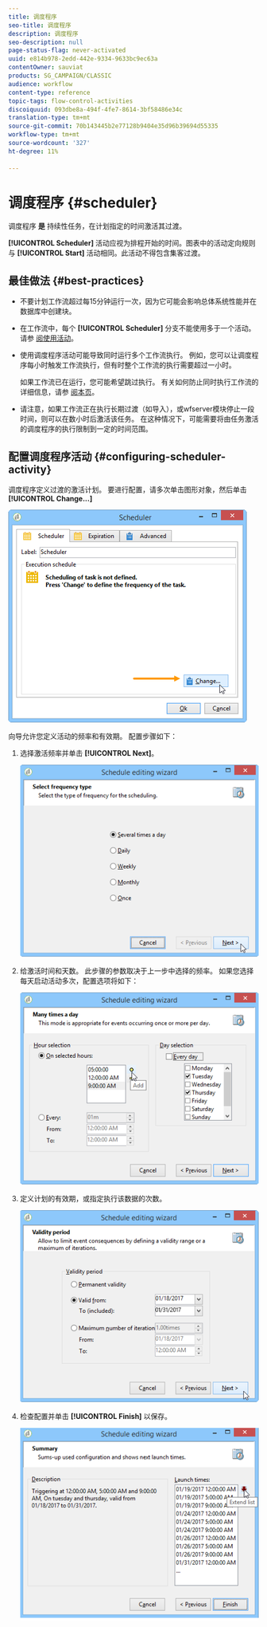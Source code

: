 ```yaml
---
title: 调度程序
seo-title: 调度程序
description: 调度程序
seo-description: null
page-status-flag: never-activated
uuid: e814b978-2edd-442e-9334-9633bc9ec63a
contentOwner: sauviat
products: SG_CAMPAIGN/CLASSIC
audience: workflow
content-type: reference
topic-tags: flow-control-activities
discoiquuid: 093dbe8a-494f-4fe7-8614-3bf58486e34c
translation-type: tm+mt
source-git-commit: 70b143445b2e77128b9404e35d96b39694d55335
workflow-type: tm+mt
source-wordcount: '327'
ht-degree: 11%

---
```



# 调度程序 {#scheduler}

调度程序 **是** 持续性任务，在计划指定的时间激活其过渡。

**[!UICONTROL Scheduler]** 活动应视为排程开始的时间。图表中的活动定向规则与 **[!UICONTROL Start]** 活动相同。此活动不得包含集客过渡。

## 最佳做法 {#best-practices}

* 不要计划工作流超过每15分钟运行一次，因为它可能会影响总体系统性能并在数据库中创建块。

* 在工作流中，每个 **[!UICONTROL Scheduler]** 分支不能使用多于一个活动。 请参 [阅使用活动](../../workflow/using/workflow-best-practices.md#using-activities)。

* 使用调度程序活动可能导致同时运行多个工作流执行。 例如，您可以让调度程序每小时触发工作流执行，但有时整个工作流的执行需要超过一小时。

   如果工作流已在运行，您可能希望跳过执行。 有关如何防止同时执行工作流的详细信息，请参 [阅本页](../../workflow/using/monitoring-workflow-execution.md#preventing-simultaneous-multiple-executions)。

* 请注意，如果工作流正在执行长期过渡（如导入），或wfserver模块停止一段时间，则可以在数小时后激活该任务。 在这种情况下，可能需要将由任务激活的调度程序的执行限制到一定的时间范围。

## 配置调度程序活动 {#configuring-scheduler-activity}

调度程序定义过渡的激活计划。 要进行配置，请多次单击图形对象，然后单击 **[!UICONTROL Change...]**

![](assets/s_user_segmentation_scheduler.png)

向导允许您定义活动的频率和有效期。 配置步骤如下：

1. 选择激活频率并单击 **[!UICONTROL Next]**。

   ![](assets/s_user_segmentation_scheduler2.png)

1. 给激活时间和天数。 此步骤的参数取决于上一步中选择的频率。 如果您选择每天启动活动多次，配置选项将如下：

   ![](assets/s_user_segmentation_scheduler3.png)

1. 定义计划的有效期，或指定执行该数据的次数。

   ![](assets/s_user_segmentation_scheduler4.png)

1. 检查配置并单击 **[!UICONTROL Finish]** 以保存。

   ![](assets/s_user_segmentation_scheduler5.png)
